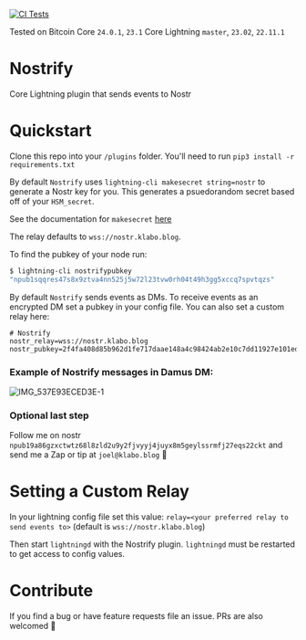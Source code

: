 [![CI Tests](https://github.com/joelklabo/nostrify/actions/workflows/ci.yml/badge.svg)](https://github.com/joelklabo/nostrify/actions/workflows/ci.yml)

Tested on Bitcoin Core `24.0.1`, `23.1`
Core Lightning `master`, `23.02`, `22.11.1`

# Nostrify
Core Lightning plugin that sends events to Nostr

# Quickstart

Clone this repo into your `/plugins` folder. You'll need to run `pip3 install -r requirements.txt`

By default `Nostrify` uses `lightning-cli makesecret string=nostr` to generate a Nostr key for you. This generates a psuedorandom secret based off of your `HSM_secret`.

See the documentation for `makesecret` [here](https://lightning.readthedocs.io/lightning-makesecret.7.html?highlight=makesecret)

The relay defaults to `wss://nostr.klabo.blog`.

To find the pubkey of your node run:
```bash
$ lightning-cli nostrifypubkey
"npub1sqqres47s8x9ztva4nn525j5w72l23tvw0rh04t49h3gg5xccq7spvtqzs"
```

By default `Nostrify` sends events as DMs. To receive events as an encrypted DM set a pubkey in your config file. You can also set a custom relay here:

```
# Nostrify
nostr_relay=wss://nostr.klabo.blog
nostr_pubkey=2f4fa408d85b962d1fe717daae148a4c98424ab2e10c7dd11927e101ed3257b2
```

### Example of Nostrify messages in Damus DM:

![IMG_537E93ECED3E-1](https://user-images.githubusercontent.com/264977/226097495-f598913c-9a82-4654-a802-aacb8bd315a9.jpeg)

### Optional last step

Follow me on nostr `npub19a86gzxctwtz68l8zld2u9y2fjvyyj4juyx8m5geylssrmfj27eqs22ckt` and send me a Zap or tip at `joel@klabo.blog` 🤙

# Setting a Custom Relay

In your lightning config file set this value:
`relay=<your preferred relay to send events to>` (default is `wss://nostr.klabo.blog`)

Then start `lightningd` with the Nostrify plugin. `lightningd` must be restarted to get access to config values.

# Contribute

If you find a bug or have feature requests file an issue. PRs are also welcomed 🤙
